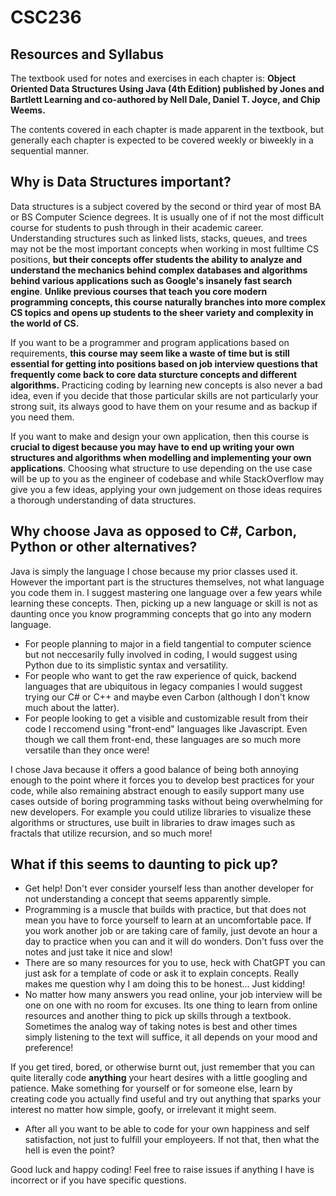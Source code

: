 # CSC236

## Resources and Syllabus

The textbook used for notes and exercises in each chapter is:
**Object Oriented Data Structures Using Java (4th Edition) published by Jones and Bartlett Learning and co-authored by Nell Dale, Daniel T. Joyce, and Chip Weems.**

The contents covered in each chapter is made apparent in the textbook, but generally each chapter is expected to be covered weekly or biweekly in a sequential manner.

## Why is Data Structures important?

Data structures is a subject covered by the second or third year of most BA or BS Computer Science degrees. It is usually one of if not the most difficult course for students to push through in their academic career. Understanding structures such as linked lists, stacks, queues, and trees may not be the most important concepts when working in most fulltime CS positions, **but their concepts offer students the ability to analyze and understand the mechanics behind complex databases and algorithms behind various applications such as Google's insanely fast search engine**. **Unlike previous courses that teach you core modern programming concepts, this course naturally branches into more complex CS topics and opens up students to the sheer variety and complexity in the world of CS.**

If you want to be a programmer and program applications based on requirements, **this course may seem like a waste of time but is still essential for getting into positions based on job interview questions that frequently come back to core data sturcture concepts and different algorithms.** Practicing coding by learning new concepts is also never a bad idea, even if you decide that those particular skills are not particularly your strong suit, its always good to have them on your resume and as backup if you need them.

If you want to make and design your own application, then this course is **crucial to digest because you may have to end up writing your own structures and algorithms when modelling and implementing your own applications**. Choosing what structure to use depending on the use case will be up to you as the engineer of codebase and while StackOverflow may give you a few ideas, applying your own judgement on those ideas requires a thorough understanding of data structures.

## Why choose Java as opposed to C#, Carbon, Python or other alternatives?

Java is simply the language I chose because my prior classes used it. However the important part is the structures themselves, not what language you code them in. I suggest mastering one language over a few years while learning these concepts. Then, picking up a new language or skill is not as daunting once you know programming concepts that go into any modern language.

- For people planning to major in a field tangential to computer science but not neccesarily fully involved in coding, I would suggest using Python due to its simplistic syntax and versatility.
- For people who want to get the raw experience of quick, backend languages that are ubiquitous in legacy companies I would suggest trying our C# or C++ and maybe even Carbon (although I don't know much about the latter).
- For people looking to get a visible and customizable result from their code I reccomend using "front-end" languages like Javascript. Even though we call them front-end, these languages are so much more versatile than they once were!

I chose Java because it offers a good balance of being both annoying enough to the point where it forces you to develop best practices for your code, while also remaining abstract enough to easily support many use cases outside of boring programming tasks without being overwhelming for new developers. For example you could utilize libraries to visualize these algorithms or structures, use built in libraries to draw images such as fractals that utilize recursion, and so much more!

## What if this seems to daunting to pick up?

- Get help! Don't ever consider yourself less than another developer for not understanding a concept that seems apparently simple.
- Programming is a muscle that builds with practice, but that does not mean you have to force yourself to learn at an uncomfortable pace. If you work another job or are taking care of family, just devote an hour a day to practice when you can and it will do wonders. Don't fuss over the notes and just take it nice and slow!
- There are so many resources for you to use, heck with ChatGPT you can just ask for a template of code or ask it to explain concepts. Really makes me question why I am doing this to be honest... Just kidding!
- No matter how many answers you read online, your job interview will be one on one with no room for excuses. Its one thing to learn from online resources and another thing to pick up skills through a textbook. Sometimes the analog way of taking notes is best and other times simply listening to the text will suffice, it all depends on your mood and preference!

If you get tired, bored, or otherwise burnt out, just remember that you can quite literally code **anything** your heart desires with a little googling and patience. Make something for yourself or for someone else, learn by creating code you actually find useful and try out anything that sparks your interest no matter how simple, goofy, or irrelevant it might seem.

- After all you want to be able to code for your own happiness and self satisfaction, not just to fulfill your employeers. If not that, then what the hell is even the point?

Good luck and happy coding! Feel free to raise issues if anything I have is incorrect or if you have specific questions.
